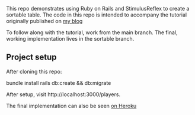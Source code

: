 This repo demonstrates using Ruby on Rails and StimulusReflex to create a sortable table. The code in this repo is intended to accompany the tutorial originally published on [my blog](https://www.colby.so/posts/a-sortable-table-with-rails-and-stimulusreflex)

To follow along with the tutorial, work from the main branch. The final, working implementation lives in the sortable branch.

## Project setup

After cloning this repo:

bundle install
rails db:create && db:migrate

After setup, visit http://localhost:3000/players.

The final implementation can also be seen [on Heroku](https://stark-peak-59471.herokuapp.com)


